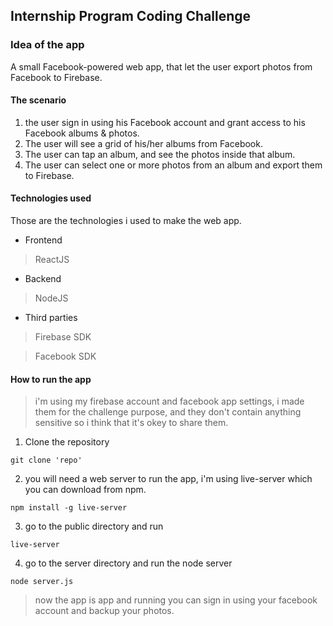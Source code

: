 ## Internship Program Coding Challenge

### Idea of the app

A small Facebook-powered web app, that let the user export photos from Facebook to Firebase.

#### The scenario 

1. the user sign in using his Facebook account and grant access to his Facebook albums & photos.
2. The user will see a grid of his/her albums from Facebook.
3. The user can tap an album, and see the photos inside that album.
4. The user can select one or more photos from an album and export them to Firebase.

#### Technologies used

Those are the technologies i used to make the web app.

* Frontend
> ReactJS
* Backend
> NodeJS
* Third parties
> Firebase SDK

> Facebook SDK

#### How to run the app

> i'm using my firebase account and facebook app settings, i made them for the challenge purpose, and they don't contain anything sensitive so i think that it's okey to share them. 

1. Clone the repository
```
git clone 'repo'
```
2. you will need a web server to run the app, i'm using live-server which you can download from npm.

```
npm install -g live-server
```
3. go to the public directory and run

```
live-server
```
4. go to the server directory and run the node server

````
node server.js
````
> now the app is app and running you can sign in using your facebook account and backup your photos.
